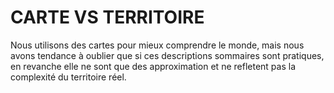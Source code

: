 # CARTE VS TERRITOIRE

Nous utilisons des cartes pour mieux comprendre le monde, mais nous avons tendance à oublier que si ces descriptions sommaires sont pratiques, en revanche elle ne sont que des approximation et ne refletent pas la complexité du territoire réel.

